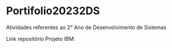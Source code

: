 # Portifolio20232DS
Atividades referentes ao 2° Ano de Desenvolvimento de Sistemas

 Link repositório Projeto IBM:
 
